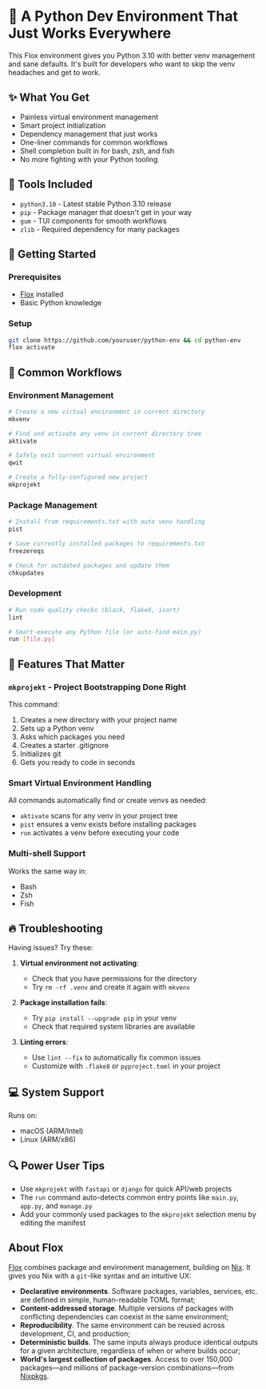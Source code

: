 # 🐍 A Python Dev Environment That Just Works Everywhere

This Flox environment gives you Python 3.10 with better venv management and sane defaults. It's built for developers who want to skip the venv headaches and get to work.

## ✨ What You Get

- Painless virtual environment management
- Smart project initialization
- Dependency management that just works
- One-liner commands for common workflows
- Shell completion built in for bash, zsh, and fish
- No more fighting with your Python tooling

## 🧰 Tools Included

- `python3.10` - Latest stable Python 3.10 release
- `pip` - Package manager that doesn't get in your way
- `gum` - TUI components for smooth workflows
- `zlib` - Required dependency for many packages

## 🚀 Getting Started

### Prerequisites

- [Flox](https://flox.dev/get) installed
- Basic Python knowledge

### Setup

```sh
git clone https://github.com/youruser/python-env && cd python-env
flox activate
```

## 📝 Common Workflows

### Environment Management

```bash
# Create a new virtual environment in current directory
mkvenv

# Find and activate any venv in current directory tree
aktivate

# Safely exit current virtual environment
qwit

# Create a fully-configured new project
mkprojekt
```

### Package Management

```bash
# Install from requirements.txt with auto venv handling
pist

# Save currently installed packages to requirements.txt
freezereqs

# Check for outdated packages and update them
chkupdates
```

### Development

```bash
# Run code quality checks (black, flake8, isort)
lint

# Smart-execute any Python file (or auto-find main.py)
run [file.py]
```

## 🔧 Features That Matter

### `mkprojekt` - Project Bootstrapping Done Right

This command:
1. Creates a new directory with your project name
2. Sets up a Python venv
3. Asks which packages you need
4. Creates a starter .gitignore
5. Initializes git
6. Gets you ready to code in seconds

### Smart Virtual Environment Handling

All commands automatically find or create venvs as needed:
- `aktivate` scans for any venv in your project tree
- `pist` ensures a venv exists before installing packages
- `run` activates a venv before executing your code

### Multi-shell Support

Works the same way in:
- Bash
- Zsh
- Fish

## 🔥 Troubleshooting

Having issues? Try these:

1. **Virtual environment not activating**:
   - Check that you have permissions for the directory
   - Try `rm -rf .venv` and create it again with `mkvenv`

2. **Package installation fails**:
   - Try `pip install --upgrade pip` in your venv
   - Check that required system libraries are available

3. **Linting errors**:
   - Use `lint --fix` to automatically fix common issues
   - Customize with `.flake8` or `pyproject.toml` in your project

## 💻 System Support

Runs on:
- macOS (ARM/Intel)
- Linux (ARM/x86)

## 🔍 Power User Tips

- Use `mkprojekt` with `fastapi` or `django` for quick API/web projects
- The `run` command auto-detects common entry points like `main.py`, `app.py`, and `manage.py`
- Add your commonly used packages to the `mkprojekt` selection menu by editing the manifest

## About Flox

[Flox](https://flox.dev/docs) combines package and environment management, building on [Nix](https://github.com/NixOS/nix). It gives you Nix with a `git`-like syntax and an intuitive UX:

- **Declarative environments**. Software packages, variables, services, etc. are defined in simple, human-readable TOML format;
- **Content-addressed storage**. Multiple versions of packages with conflicting dependencies can coexist in the same environment;
- **Reproducibility**. The same environment can be reused across development, CI, and production;
- **Deterministic builds**. The same inputs always produce identical outputs for a given architecture, regardless of when or where builds occur;
- **World's largest collection of packages**. Access to over 150,000 packages—and millions of package-version combinations—from [Nixpkgs](https://github.com/NixOS/nixpkgs).
